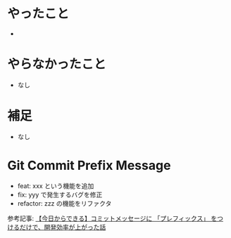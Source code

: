# やったこと

-

# やらなかったこと

- なし

# 補足

- なし

# Git Commit Prefix Message

- feat: xxx という機能を追加
- fix: yyy で発生するバグを修正
- refactor: zzz の機能をリファクタ

参考記事: [【今日からできる】コミットメッセージに 「プレフィックス」 をつけるだけで、開発効率が上がった話](https://qiita.com/numanomanu/items/45dd285b286a1f7280ed)